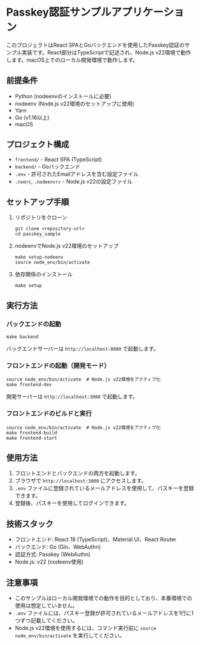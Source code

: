 # Passkey認証サンプルアプリケーション

このプロジェクトはReact SPAとGoバックエンドを使用したPasskey認証のサンプル実装です。React部分はTypeScriptで記述され、Node.js v22環境で動作します。macOS上でのローカル開発環境で動作します。

## 前提条件

- Python (nodeenvのインストールに必要)
- nodeenv (Node.js v22環境のセットアップに使用)
- Yarn
- Go (v1.16以上)
- macOS

## プロジェクト構成

- `frontend/` - React SPA (TypeScript)
- `backend/` - Goバックエンド
- `.env` - 許可されたEmailアドレスを含む設定ファイル
- `.nvmrc`, `.nodeenvrc` - Node.js v22の設定ファイル

## セットアップ手順

1. リポジトリをクローン
   ```
   git clone <repository-url>
   cd passkey_sample
   ```

2. nodeenvでNode.js v22環境のセットアップ
   ```
   make setup-nodeenv
   source node_env/bin/activate
   ```

3. 依存関係のインストール
   ```
   make setup
   ```

## 実行方法

### バックエンドの起動
```
make backend
```
バックエンドサーバーは `http://localhost:8080` で起動します。

### フロントエンドの起動（開発モード）
```
source node_env/bin/activate  # Node.js v22環境をアクティブ化
make frontend-dev
```
開発サーバーは `http://localhost:3000` で起動します。

### フロントエンドのビルドと実行
```
source node_env/bin/activate  # Node.js v22環境をアクティブ化
make frontend-build
make frontend-start
```

## 使用方法

1. フロントエンドとバックエンドの両方を起動します。
2. ブラウザで `http://localhost:3000` にアクセスします。
3. `.env` ファイルに登録されているメールアドレスを使用して、パスキーを登録できます。
4. 登録後、パスキーを使用してログインできます。

## 技術スタック

- フロントエンド: React 18 (TypeScript)、Material UI、React Router
- バックエンド: Go (Gin、WebAuthn)
- 認証方式: Passkey (WebAuthn)
- Node.js: v22 (nodeenv使用)

## 注意事項

- このサンプルはローカル開発環境での動作を目的としており、本番環境での使用は想定していません。
- `.env` ファイルには、パスキー登録が許可されているメールアドレスを1行に1つずつ記載してください。
- Node.js v22環境を使用するには、コマンド実行前に `source node_env/bin/activate` を実行してください。 